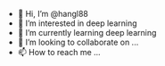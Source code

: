 - 👋 Hi, I’m @hangl88
- 👀 I’m interested in deep learning
- 🌱 I’m currently learning deep learning
- 💞️ I’m looking to collaborate on ...
- 📫 How to reach me ...

<!---
hangl88/hangl88 is a ✨ special ✨ repository because its `README.md` (this file) appears on your GitHub profile.
You can click the Preview link to take a look at your changes.
--->
